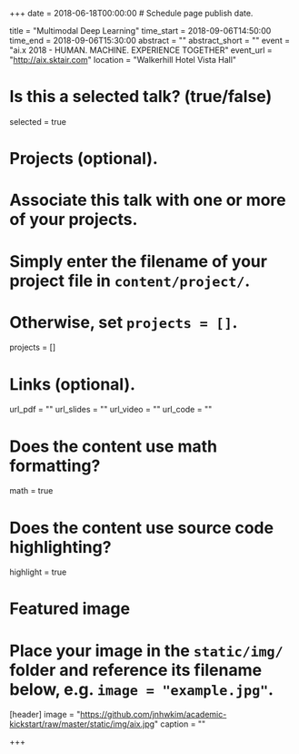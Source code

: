 +++
date = 2018-06-18T00:00:00  # Schedule page publish date.

title = "Multimodal Deep Learning"
time_start = 2018-09-06T14:50:00
time_end = 2018-09-06T15:30:00
abstract = ""
abstract_short = ""
event = "ai.x 2018 - HUMAN. MACHINE. EXPERIENCE TOGETHER"
event_url = "http://aix.sktair.com"
location = "Walkerhill Hotel Vista Hall"

# Is this a selected talk? (true/false)
selected = true

# Projects (optional).
#   Associate this talk with one or more of your projects.
#   Simply enter the filename of your project file in `content/project/`.
#   Otherwise, set `projects = []`.
projects = []

# Links (optional).
url_pdf = ""
url_slides = ""
url_video = ""
url_code = ""

# Does the content use math formatting?
math = true

# Does the content use source code highlighting?
highlight = true

# Featured image
# Place your image in the `static/img/` folder and reference its filename below, e.g. `image = "example.jpg"`.
[header]
image = "https://github.com/jnhwkim/academic-kickstart/raw/master/static/img/aix.jpg"
caption = ""

+++
